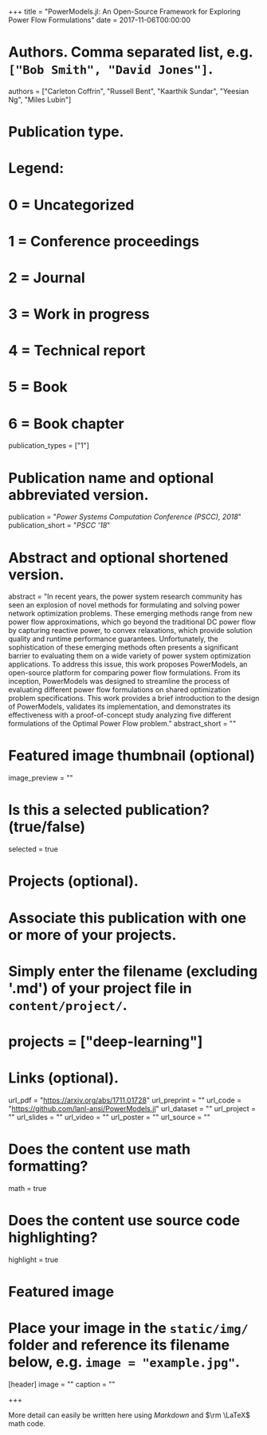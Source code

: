 +++
title = "PowerModels.jl: An Open-Source Framework for Exploring Power Flow Formulations"
date = 2017-11-06T00:00:00

# Authors. Comma separated list, e.g. `["Bob Smith", "David Jones"]`.
authors = ["Carleton Coffrin", "Russell Bent", "Kaarthik Sundar", "Yeesian Ng", "Miles Lubin"]

# Publication type.
# Legend:
# 0 = Uncategorized
# 1 = Conference proceedings
# 2 = Journal
# 3 = Work in progress
# 4 = Technical report
# 5 = Book
# 6 = Book chapter
publication_types = ["1"]

# Publication name and optional abbreviated version.
publication = "*Power Systems Computation Conference (PSCC), 2018*"
publication_short = "*PSCC '18*"

# Abstract and optional shortened version.
abstract = "In recent years, the power system research community has seen an explosion of novel methods for formulating and solving power network optimization problems. These emerging methods range from new power flow approximations, which go beyond the traditional DC power flow by capturing reactive power, to convex relaxations, which provide solution quality and runtime performance guarantees. Unfortunately, the sophistication of these emerging methods often presents a significant barrier to evaluating them on a wide variety of power system optimization applications. To address this issue, this work proposes PowerModels, an open-source platform for comparing power flow formulations. From its inception, PowerModels was designed to streamline the process of evaluating different power flow formulations on shared optimization problem specifications. This work provides a brief introduction to the design of PowerModels, validates its implementation, and demonstrates its effectiveness with a proof-of-concept study analyzing five different formulations of the Optimal Power Flow problem."
abstract_short = ""

# Featured image thumbnail (optional)
image_preview = ""

# Is this a selected publication? (true/false)
selected = true

# Projects (optional).
#   Associate this publication with one or more of your projects.
#   Simply enter the filename (excluding '.md') of your project file in `content/project/`.
# projects = ["deep-learning"]

# Links (optional).
url_pdf = "https://arxiv.org/abs/1711.01728"
url_preprint = ""
url_code = "https://github.com/lanl-ansi/PowerModels.jl"
url_dataset = ""
url_project = ""
url_slides = ""
url_video = ""
url_poster = ""
url_source = ""

# Does the content use math formatting?
math = true

# Does the content use source code highlighting?
highlight = true

# Featured image
# Place your image in the `static/img/` folder and reference its filename below, e.g. `image = "example.jpg"`.
[header]
image = ""
caption = ""

+++

More detail can easily be written here using *Markdown* and $\rm \LaTeX$ math code.